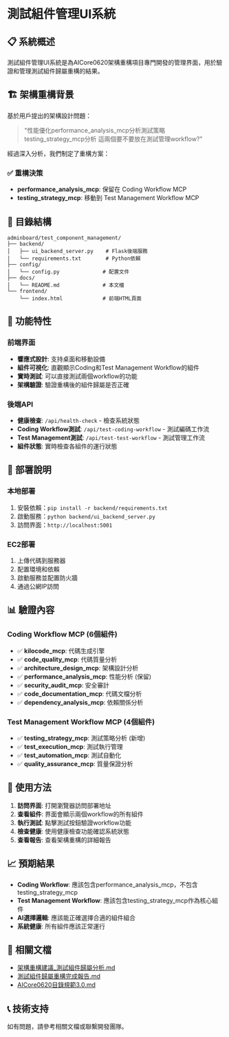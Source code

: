 # 測試組件管理UI系統

## 📋 系統概述

測試組件管理UI系統是為AICore0620架構重構項目專門開發的管理界面，用於驗證和管理測試組件歸屬重構的結果。

## 🏗️ 架構重構背景

基於用戶提出的架構設計問題：
> "性能優化performance_analysis_mcp分析測試策略testing_strategy_mcp分析 這兩個要不要放在測試管理workflow?"

經過深入分析，我們制定了重構方案：

### ✅ 重構決策
- **performance_analysis_mcp**: 保留在 Coding Workflow MCP
- **testing_strategy_mcp**: 移動到 Test Management Workflow MCP

## 📁 目錄結構

```
adminboard/test_component_management/
├── backend/
│   ├── ui_backend_server.py    # Flask後端服務
│   └── requirements.txt        # Python依賴
├── config/
│   └── config.py              # 配置文件
├── docs/
│   └── README.md              # 本文檔
└── frontend/
    └── index.html             # 前端HTML頁面
```

## 🚀 功能特性

### 前端界面
- **響應式設計**: 支持桌面和移動設備
- **組件可視化**: 直觀顯示Coding和Test Management Workflow的組件
- **實時測試**: 可以直接測試兩個workflow的功能
- **架構驗證**: 驗證重構後的組件歸屬是否正確

### 後端API
- **健康檢查**: `/api/health-check` - 檢查系統狀態
- **Coding Workflow測試**: `/api/test-coding-workflow` - 測試編碼工作流
- **Test Management測試**: `/api/test-test-workflow` - 測試管理工作流
- **組件狀態**: 實時檢查各組件的運行狀態

## 🔧 部署說明

### 本地部署
1. 安裝依賴：`pip install -r backend/requirements.txt`
2. 啟動服務：`python backend/ui_backend_server.py`
3. 訪問界面：`http://localhost:5001`

### EC2部署
1. 上傳代碼到服務器
2. 配置環境和依賴
3. 啟動服務並配置防火牆
4. 通過公網IP訪問

## 📊 驗證內容

### Coding Workflow MCP (6個組件)
- ✅ **kilocode_mcp**: 代碼生成引擎
- ✅ **code_quality_mcp**: 代碼質量分析
- ✅ **architecture_design_mcp**: 架構設計分析
- ✅ **performance_analysis_mcp**: 性能分析 (保留)
- ✅ **security_audit_mcp**: 安全審計
- ✅ **code_documentation_mcp**: 代碼文檔分析
- ✅ **dependency_analysis_mcp**: 依賴關係分析

### Test Management Workflow MCP (4個組件)
- ✅ **testing_strategy_mcp**: 測試策略分析 (新增)
- ✅ **test_execution_mcp**: 測試執行管理
- ✅ **test_automation_mcp**: 測試自動化
- ✅ **quality_assurance_mcp**: 質量保證分析

## 🎯 使用方法

1. **訪問界面**: 打開瀏覽器訪問部署地址
2. **查看組件**: 界面會顯示兩個workflow的所有組件
3. **執行測試**: 點擊測試按鈕驗證workflow功能
4. **檢查健康**: 使用健康檢查功能確認系統狀態
5. **查看報告**: 查看架構重構的詳細報告

## 📈 預期結果

- **Coding Workflow**: 應該包含performance_analysis_mcp，不包含testing_strategy_mcp
- **Test Management Workflow**: 應該包含testing_strategy_mcp作為核心組件
- **AI選擇邏輯**: 應該能正確選擇合適的組件組合
- **系統健康**: 所有組件應該正常運行

## 🔗 相關文檔

- [架構重構建議_測試組件歸屬分析.md](../../docs/架構重構建議_測試組件歸屬分析.md)
- [測試組件歸屬重構完成報告.md](../../docs/測試組件歸屬重構完成報告.md)
- [AICore0620目錄規範3.0.md](../../AICore0620_目錄規範3.0.md)

## 📞 技術支持

如有問題，請參考相關文檔或聯繫開發團隊。

